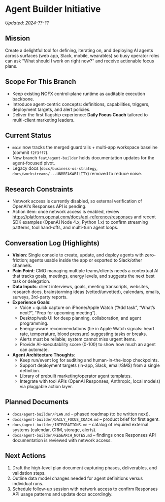 # Agent Builder Initiative

_Updated: 2024-??-??_

## Mission
Create a delightful tool for defining, iterating on, and deploying AI agents across surfaces (web app, Slack, mobile, wearables) so busy operator roles can ask "What should I work on right now?" and receive actionable focus plans.

## Scope For This Branch
- Keep existing NOFX control-plane runtime as auditable execution backbone.
- Introduce agent-centric concepts: definitions, capabilities, triggers, deployment targets, and alert policies.
- Deliver the first flagship experience: **Daily Focus Coach** tailored to multi-client marketing leaders.

## Current Status
- `main` now tracks the merged guardrails + multi-app workspace baseline (commit `f2f3ff7`).
- New branch `feat/agent-builder` holds documentation updates for the agent-focused pivot.
- Legacy docs (`docs/business-os-strategy`, `docs/workstreams/...UNBREAKABILITY`) removed to reduce noise.

## Research Constraints
- Network access is currently disabled, so external verification of OpenAI's Responses API is pending.
- Action item: once network access is enabled, review <https://platform.openai.com/docs/api-reference/responses> and recent SDK examples (OpenAI Node 4.x, Python 1.x) to confirm streaming patterns, tool hand-offs, and multi-turn agent loops.

## Conversation Log (Highlights)
- **Vision**: Single console to create, update, and deploy agents with zero-friction; agents usable inside the app or exported to Slack/other channels.
- **Pain Point**: CMO managing multiple teams/clients needs a contextual AI that tracks goals, meetings, energy levels, and suggests the next best task or delegation.
- **Data Inputs**: client interviews, goals, meeting transcripts, websites, research docs, brainstorming ideas (vetted/unvetted), calendars, emails, surveys, 3rd-party reports.
- **Experience Goals**:
  - Voice + quick capture on iPhone/Apple Watch (“Add task”, “What’s next?”, “Prep for upcoming meeting”).
  - Desktop/web UI for deep planning, collaboration, and agent programming.
  - Energy-aware recommendations (tie in Apple Watch signals: heart rate, temperature, blood pressure) suggesting tasks or breaks.
  - Alerts must be reliable; system cannot miss urgent items.
  - Provide AI-executability score (0-100) to show how much an agent can automate.
- **Agent Architecture Thoughts**:
  - Keep run/event log for auditing and human-in-the-loop checkpoints.
  - Support deployment targets (in-app, Slack, email/SMS) from a single definition.
  - Library of prebuilt marketing/operator agent templates.
  - Integrate with tool APIs (OpenAI Responses, Anthropic, local models) via pluggable action layer.

## Planned Documents
- `docs/agent-builder/PLAN.md` – phased roadmap (to be written next).
- `docs/agent-builder/DAILY_FOCUS_COACH.md` – product brief for first agent.
- `docs/agent-builder/INTEGRATIONS.md` – catalog of required external systems (calendar, CRM, storage, alerts).
- `docs/agent-builder/RESEARCH_NOTES.md` – findings once Responses API documentation is reviewed with network access.

## Next Actions
1. Draft the high-level plan document capturing phases, deliverables, and validation steps.
2. Outline data model changes needed for agent definitions versus individual runs.
3. Schedule follow-up session with network access to confirm Responses API usage patterns and update docs accordingly.

